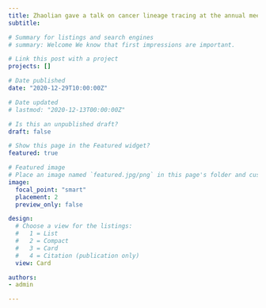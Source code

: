 ```yaml
---
title: Zhaolian gave a talk on cancer lineage tracing at the annual meeting of Center for Quantitative Synthetic Biology.
subtitle: 

# Summary for listings and search engines
# summary: Welcome We know that first impressions are important.

# Link this post with a project
projects: []

# Date published
date: "2020-12-29T10:00:00Z"

# Date updated
# lastmod: "2020-12-13T00:00:00Z"

# Is this an unpublished draft?
draft: false

# Show this page in the Featured widget?
featured: true

# Featured image
# Place an image named `featured.jpg/png` in this page's folder and customize its options here.
image:
  focal_point: "smart"
  placement: 2
  preview_only: false

design:
  # Choose a view for the listings:
  #   1 = List
  #   2 = Compact
  #   3 = Card
  #   4 = Citation (publication only)
  view: Card

authors:
- admin

---
```


